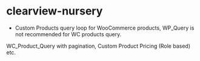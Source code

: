 # clearview-nursery
* Custom Products query loop for WooCommerce products, WP_Query is not recommended for WC products query.

WC_Product_Query with pagination, Custom Product Pricing (Role based) etc.
